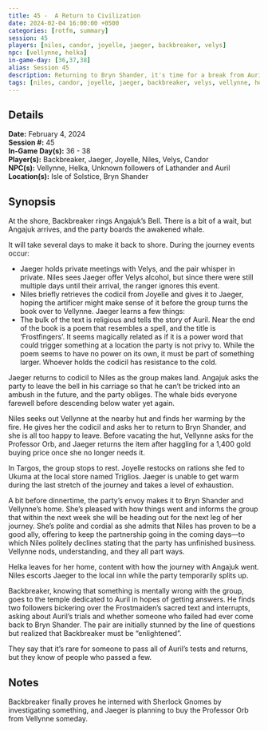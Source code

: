 ```yaml
---
title: 45 -  A Return to Civilization
date: 2024-02-04 16:00:00 +0500
categories: [rotfm, summary]
session: 45
players: [niles, candor, joyelle, jaeger, backbreaker, velys]
npc: [vellynne, helka]
in-game-day: [36,37,38]
alias: Session 45
description: Returning to Bryn Shander, it's time for a break from Auril and the wilderness.
tags: [niles, candor, joyelle, jaeger, backbreaker, velys, vellynne, helka]
---
```


## Details

**Date:** February 4, 2024 <br>
**Session #:** 45 <br>
**In-Game Day(s):** 36 - 38 <br>
**Player(s):** Backbreaker, Jaeger, Joyelle, Niles, Velys, Candor <br>
**NPC(s):** Vellynne, Helka, Unknown followers of Lathander and Auril <br>
**Location(s):** Isle of Solstice, Bryn Shander

## Synopsis
At the shore, Backbreaker rings Angajuk’s Bell. There is a bit of a wait, but Angajuk arrives, and the party boards the awakened whale.

It will take several days to make it back to shore. During the journey events occur:
- Jaeger holds private meetings with Velys, and the pair whisper in private. Niles sees Jaeger offer Velys alcohol, but since there were still multiple days until their arrival, the ranger ignores this event.
- Niles briefly retrieves the codicil from Joyelle and gives it to Jaeger, hoping the artificer might make sense of it before the group turns the book over to Vellynne. Jaeger learns a few things:
- The bulk of the text is religious and tells the story of Auril. Near the end of the book is a poem that resembles a spell, and the title is ‘Frostfingers’. It seems magically related as if it is a power word that could trigger something at a location the party is not privy to. While the poem seems to have no power on its own, it must be part of something larger. Whoever holds the codicil has resistance to the cold.

Jaeger returns to codicil to Niles as the group makes land. Angajuk asks the party to leave the bell in his carriage so that he can’t be tricked into an ambush in the future, and the party obliges. The whale bids everyone farewell before descending below water yet again.

Niles seeks out Vellynne at the nearby hut and finds her warming by the fire. He gives her the codicil and asks her to return to Bryn Shander, and she is all too happy to leave. Before vacating the hut, Vellynne asks for the Professor Orb, and Jaeger returns the item after haggling for a 1,400 gold buying price once she no longer needs it.

In Targos, the group stops to rest. Joyelle restocks on rations she fed to Ukuma at the local store named Triglios. Jaeger is unable to get warm during the last stretch of the journey and takes a level of exhaustion.

A bit before dinnertime, the party’s envoy makes it to Bryn Shander and Vellynne’s home. She’s pleased with how things went and informs the group that within the next week she will be heading out for the next leg of her journey. She’s polite and cordial as she admits that Niles has proven to be a good ally, offering to keep the partnership going in the coming days—to which Niles politely declines stating that the party has unfinished business. Vellynne nods, understanding, and they all part ways.

Helka leaves for her home, content with how the journey with Angajuk went. Niles escorts Jaeger to the local inn while the party temporarily splits up.

Backbreaker, knowing that something is mentally wrong with the group, goes to the temple dedicated to Auril in hopes of getting answers. He finds two followers bickering over the Frostmaiden’s sacred text and interrupts, asking about Auril’s trials and whether someone who failed had ever come back to Bryn Shander. The pair are initially stunned by the line of questions but realized that Backbreaker must be “enlightened”.

They say that it’s rare for someone to pass all of Auril’s tests and returns, but they know of people who passed a few.

## Notes
Backbreaker finally proves he interned with Sherlock Gnomes by investigating something, and Jaeger is planning to buy the Professor Orb from Vellynne someday.